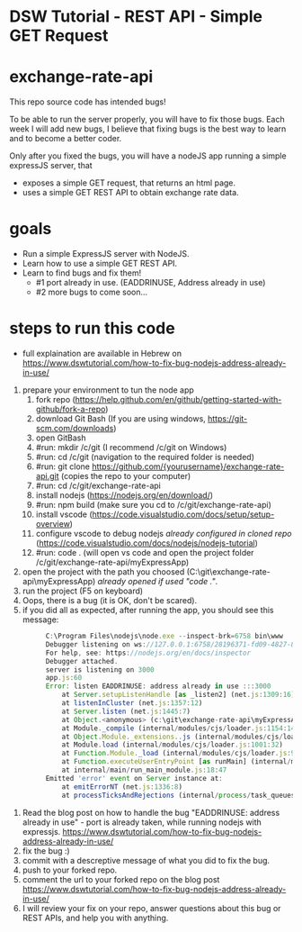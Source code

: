 DSW Tutorial - REST API - Simple GET Request
========

# exchange-rate-api 
This repo source code has intended bugs! 

To be able to run the server properly, you will have to fix those bugs.
Each week I will add new bugs, I believe that fixing bugs is the best way to learn and to become a better coder.

Only after you fixed the bugs, you will have a nodeJS app running a simple expressJS server,
that 
- exposes a simple GET request, that returns an html page.
- uses a simple GET REST API to obtain exchange rate data.

# goals
* Run a simple ExpressJS server with NodeJS.
* Learn how to use a simple GET REST API.
* Learn to find bugs and fix them!
    * #1 port already in use. (EADDRINUSE, Address already in use)
    * #2 more bugs to come soon...

# steps to run this code 
* full explaination are available in Hebrew on https://www.dswtutorial.com/how-to-fix-bug-nodejs-address-already-in-use/
1. prepare your environment to tun the node app
    1. fork repo (https://help.github.com/en/github/getting-started-with-github/fork-a-repo)
    1. download Git Bash (If you are using windows, https://git-scm.com/downloads)
    1. open GitBash
    1. #run: mkdir /c/git (I recommend /c/git on Windows)
    1. #run: cd /c/git (navigation to the required folder is needed)
    1. #run: git clone https://github.com/{yourusername}/exchange-rate-api.git (copies the repo to your computer)
    1. #run:  cd /c/git/exchange-rate-api
    1. install nodejs (https://nodejs.org/en/download/)
    1. #run: npm build (make sure you cd to /c/git/exchange-rate-api)
    1. install vscode (https://code.visualstudio.com/docs/setup/setup-overview)
    1. configure vscode to debug nodejs *already configured in cloned repo* (https://code.visualstudio.com/docs/nodejs/nodejs-tutorial)
    1. #run: code . (will open vs code and open the project folder /c/git/exchange-rate-api/myExpressApp)
1. open the project with the path you choosed (C:\git\exchange-rate-api\myExpressApp) *already opened if used "code ."*.
1. run the project (F5 on keyboard)
1. Oops, there is a bug (it is OK, don't be scared).
1. if you did all as expected, after running the app, you should see this message:
```javascript
         C:\Program Files\nodejs\node.exe --inspect-brk=6758 bin\www 
         Debugger listening on ws://127.0.0.1:6758/28196371-fd09-4827-8fb6-ebd56b88eb54
         For help, see: https://nodejs.org/en/docs/inspector
         Debugger attached.
         server is listening on 3000
         app.js:60
         Error: listen EADDRINUSE: address already in use :::3000
             at Server.setupListenHandle [as _listen2] (net.js:1309:16)
             at listenInCluster (net.js:1357:12)
             at Server.listen (net.js:1445:7)
             at Object.<anonymous> (c:\git\exchange-rate-api\myExpressApp\bin\www:24:27)
             at Module._compile (internal/modules/cjs/loader.js:1154:14)
             at Object.Module._extensions..js (internal/modules/cjs/loader.js:1177:10)
             at Module.load (internal/modules/cjs/loader.js:1001:32)
             at Function.Module._load (internal/modules/cjs/loader.js:900:14)
             at Function.executeUserEntryPoint [as runMain] (internal/modules/run_main.js:74:12)
             at internal/main/run_main_module.js:18:47
         Emitted 'error' event on Server instance at:
             at emitErrorNT (net.js:1336:8)
             at processTicksAndRejections (internal/process/task_queues.js:84:21)
```
1. Read the blog post on how to handle the bug "EADDRINUSE: address already in use" - 
   port is already taken, while running nodejs with expressjs.
   https://www.dswtutorial.com/how-to-fix-bug-nodejs-address-already-in-use/
1. fix the bug :)
1. commit with a descreptive message of what you did to fix the bug.
1. push to your forked repo.
1. comment the url to your forked repo on the blog post https://www.dswtutorial.com/how-to-fix-bug-nodejs-address-already-in-use/
1. I will review your fix on your repo, answer questions about this bug or REST APIs, and help you with anything.
